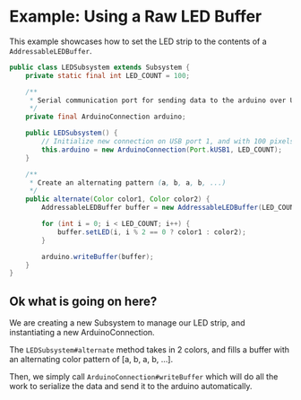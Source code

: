 # Example: Using a Raw LED Buffer

This example showcases how to set the LED strip to the contents of a `AddressableLEDBuffer`.

```java
public class LEDSubsystem extends Subsystem {
	private static final int LED_COUNT = 100;

	/**
	 * Serial communication port for sending data to the arduino over USB
	 */
	private final ArduinoConnection arduino;

	public LEDSubsystem() {
		// Initialize new connection on USB port 1, and with 100 pixels
		this.arduino = new ArduinoConnection(Port.kUSB1, LED_COUNT);
	}

	/**
	 * Create an alternating pattern (a, b, a, b, ...)
	 */
	public alternate(Color color1, Color color2) {
		AddressableLEDBuffer buffer = new AddressableLEDBuffer(LED_COUNT);

		for (int i = 0; i < LED_COUNT; i++) {
			buffer.setLED(i, i % 2 == 0 ? color1 : color2);
		}

		arduino.writeBuffer(buffer);
	}
}
```

## Ok what is going on here?

We are creating a new Subsystem to manage our LED strip, and instantiating a new ArduinoConnection.

The `LEDSubsystem#alternate` method takes in 2 colors, and fills a buffer with an alternating color pattern of [a, b, a, b, ...].

Then, we simply call `ArduinoConnection#writeBuffer` which will do all the work to serialize the data and send it to the arduino automatically.
